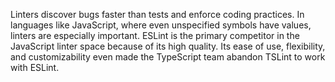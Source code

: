 Linters discover bugs faster than tests and enforce coding practices.
In languages like JavaScript, where even unspecified symbols have values, linters are especially important.
ESLint is the primary competitor in the JavaScript linter space because of its high quality.
Its ease of use, flexibility, and customizability even made the TypeScript team abandon TSLint to work with ESLint.
